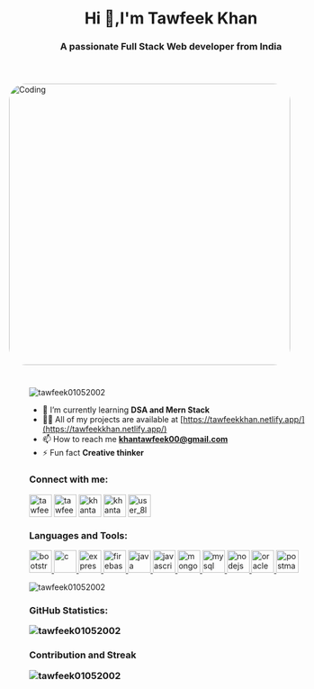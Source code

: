 <h1 align="center">Hi 👋,I'm Tawfeek Khan</h1>
<h3 align="center">A passionate Full Stack Web developer from India</h3>

<img width="500" margin-top="100px" alt="Coding" align="right" style="margin:40px;border-radius:30px;" src="https://cdn.dribbble.com/users/2131993/screenshots/4948736/media/421d4ed2f3d23c73d64d20963f61f422.gif">

<p align="left"> <img src="https://komarev.com/ghpvc/?username=tawfeek01052002&label=Profile%20views&color=0e75b6&style=flat" alt="tawfeek01052002" /> </p>

- 🌱 I’m currently learning **DSA and Mern Stack**
- 👨‍💻 All of my projects are available at [https://tawfeekkhan.netlify.app/](https://tawfeekkhan.netlify.app/)
- 📫 How to reach me **khantawfeek00@gmail.com**
- ⚡ Fun fact **Creative thinker**

<h3 align="left">Connect with me:</h3>
<p align="left">
<a href="https://linkedin.com/in/tawfeek-khan-1055421a9" target="blank"><img align="center" src="https://img.icons8.com/bubbles/200/null/linkedin.png" alt="tawfeek-khan-1055421a9" width="40" /></a>
<a href="https://www.codechef.com/users/tawfeek1234" target="blank"><img align="center" src="https://img.icons8.com/bubbles/200/null/codechef.png" alt="tawfeek1234" width="40" /></a>
<a href="https://www.hackerrank.com/khantawfeek00" target="blank"><img align="center" src="https://img.icons8.com/external-tal-revivo-color-tal-revivo/96/null/external-hackerrank-is-a-technology-company-that-focuses-on-competitive-programming-logo-color-tal-revivo.png" alt="khantawfeek00" width="40" /></a>
<a href="https://www.leetcode.com/khantawfeek00" target="blank"><img align="center" src="https://cdn.iconscout.com/icon/free/png-512/leetcode-3521542-2944960.png" alt="khantawfeek00" width="40" /></a>
<a href="https://auth.geeksforgeeks.org/user/user_8lk5" target="blank"><img align="center" src="https://media.geeksforgeeks.org/wp-content/uploads/20200326201748/download312.png" alt="user_8lk5" width="40" /></a>
</p>

<h3 align="left">Languages and Tools:</h3>
<p align="left"> <a href="https://getbootstrap.com" target="_blank" rel="noreferrer"> <img src="https://files.brandlogos.net/svg/PjKl3aKXeF/bootstrap-logo-5247297pJQ_brandlogos.net.svg" alt="bootstrap" width="40" height="40"/> </a> <a href="https://www.cprogramming.com/" target="_blank" rel="noreferrer"> <img src="https://www.pinclipart.com/picdir/big/396-3965857_c-c-programming-language-logo-clipart.png" alt="c" width="40" height="40"/> </a> <a href="https://expressjs.com" target="_blank" rel="noreferrer"> <img src="https://img.icons8.com/ios/100/000000/express-js.png" alt="express" width="40" height="40"/> </a> <a href="https://firebase.google.com/" target="_blank" rel="noreferrer"> <img src="https://www.vectorlogo.zone/logos/firebase/firebase-icon.svg" alt="firebase" width="40" height="40"/> </a> <a href="https://www.java.com" target="_blank" rel="noreferrer"> <img src="https://img.icons8.com/color/144/null/java-coffee-cup-logo--v2.png" alt="java" width="40" height="40"/> </a> <a href="https://developer.mozilla.org/en-US/docs/Web/JavaScript" target="_blank" rel="noreferrer"> <img src="https://img.icons8.com/fluency/144/null/javascript.png" alt="javascript" width="40" height="40"/> </a> <a href="https://www.mongodb.com/" target="_blank" rel="noreferrer"> <img src="https://img.icons8.com/color/144/null/mongodb.png" alt="mongodb" width="40" height="40"/> </a> <a href="https://www.mysql.com/" target="_blank" rel="noreferrer"> <img src="https://img.icons8.com/fluency/144/null/mysql-logo.png" alt="mysql" width="40" height="40"/> </a> <a href="https://nodejs.org" target="_blank" rel="noreferrer"> <img src="https://img.icons8.com/color/144/null/nodejs.png" alt="nodejs" width="40" height="40"/> </a> <a href="https://www.oracle.com/" target="_blank" rel="noreferrer"> <img src="https://img.icons8.com/color/144/null/oracle-logo.png" alt="oracle" width="40" height="40"/> </a> <a href="https://postman.com" target="_blank" rel="noreferrer"> <img src="https://www.vectorlogo.zone/logos/getpostman/getpostman-icon.svg" alt="postman" width="40" height="40"/> </a> </p>

<p><img align="center" src="https://github-readme-stats.vercel.app/api/top-langs?username=tawfeek01052002&show_icons=true&locale=en&layout=compact" alt="tawfeek01052002" /></p>

<h3 align="left">GitHub Statistics:
<br>
<p> <img align="left" src="https://github-readme-stats.vercel.app/api?username=tawfeek01052002&show_icons=true&locale=en" alt="tawfeek01052002" /></p>








<h3 align="left">Contribution and Streak
<br>
<p><img align="center" src="https://github-readme-streak-stats.herokuapp.com/?user=tawfeek01052002&" alt="tawfeek01052002" /></p>

